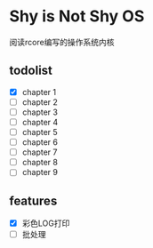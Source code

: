 # Shy is Not Shy OS
阅读rcore编写的操作系统内核

## todolist
- [x] chapter 1
- [ ] chapter 2
- [ ] chapter 3
- [ ] chapter 4
- [ ] chapter 5
- [ ] chapter 6
- [ ] chapter 7
- [ ] chapter 8
- [ ] chapter 9

## features
- [x] 彩色LOG打印
- [ ] 批处理